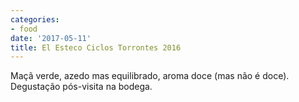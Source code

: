 ```yaml
---
categories:
- food
date: '2017-05-11'
title: El Esteco Ciclos Torrontes 2016
---
```


Maçã verde, azedo mas equilibrado, aroma doce (mas não é doce). Degustação pós-visita na bodega.